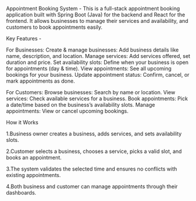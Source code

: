 Appointment Booking System -
This is a full-stack appointment booking application built with Spring Boot (Java) for the backend and React for the frontend. It allows businesses to manage their services and availability, and customers to book appointments easily.

Key Features -

For Businesses:
Create & manage businesses: Add business details like name, description, and location.
Manage services: Add services offered, set duration and price.
Set availability slots: Define when your business is open for appointments (day & time).
View appointments: See all upcoming bookings for your business.
Update appointment status: Confirm, cancel, or mark appointments as done.

For Customers:
Browse businesses: Search by name or location.
View services: Check available services for a business.
Book appointments: Pick a date/time based on the business’s availability slots.
Manage appointments: View or cancel upcoming bookings.

How it Works

1.Business owner creates a business, adds services, and sets availability slots.

2.Customer selects a business, chooses a service, picks a valid slot, and books an appointment.

3.The system validates the selected time and ensures no conflicts with existing appointments.

4.Both business and customer can manage appointments through their dashboards.
